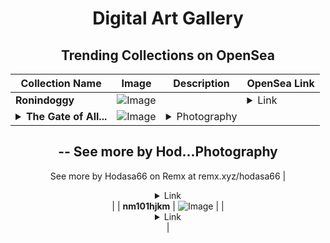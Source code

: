 <div align="center">

# Digital Art Gallery

## Trending Collections on OpenSea

| Collection Name                       | Image                                                                                     | Description                       | OpenSea Link                                                                                          |
|---------------------------------------|-------------------------------------------------------------------------------------------|-----------------------------------|--------------------------------------------------------------------------------------------------------|
| **Ronindoggy** | ![Image](https://i.seadn.io/s/raw/files/6ea9c2ad2aecd0e4024018b83d4364a5.jpg?w=500&auto=format?w=200&auto=format) |  | <details><summary>Link</summary>[Ronindoggy](https://opensea.io/collection/ronindoggy)</details> |
| **<details><summary>The Gate of All...</summary>The Gate of All Nations</details>** | ![Image](https://i.seadn.io/s/raw/files/b583b9a9f7a3f1b91929810ad505a381.jpg?w=500&auto=format?w=200&auto=format) | <details><summary>Photography
--
See more by Hod...</summary>Photography
--
See more by Hodasa66 on Remx at remx.xyz/hodasa66</details> | <details><summary>Link</summary>[The Gate of All Nations](https://opensea.io/collection/the-gate-of-all-nations)</details> |
| **nm101hjkm** | ![Image](https://i.seadn.io/s/raw/files/a6dac881a4fa0eea0dd5ee03b877fa73.jpg?w=500&auto=format?w=200&auto=format) |  | <details><summary>Link</summary>[nm101hjkm](https://opensea.io/collection/nm101hjkm)</details> |

</div>